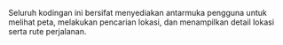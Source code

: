 Seluruh kodingan ini bersifat menyediakan antarmuka pengguna untuk melihat peta, melakukan pencarian lokasi, dan menampilkan detail lokasi serta rute perjalanan.
